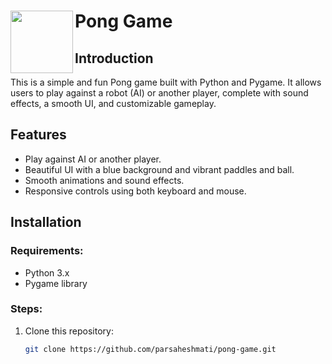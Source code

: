# Pong Game <img align="left" alt=" " width="100" src="https://sweezy-cursors.com/wp-content/uploads/cursor/ping-pong-animated/ping-pong-animated-custom-cursor.gif">
 



## Introduction
This is a simple and fun Pong game built with Python and Pygame. It allows users to play against a robot (AI) or another player, complete with sound effects, a smooth UI, and customizable gameplay.

## Features
- Play against AI or another player.
- Beautiful UI with a blue background and vibrant paddles and ball.
- Smooth animations and sound effects.
- Responsive controls using both keyboard and mouse.

## Installation

### Requirements:
- Python 3.x
- Pygame library

### Steps:
1. Clone this repository:
   ```bash
   git clone https://github.com/parsaheshmati/pong-game.git
